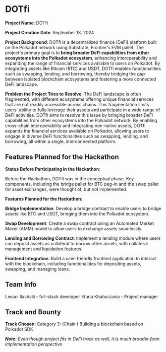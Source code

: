 # DOTfi

 **Project Name**: DOTfi
    
 **Project Creation Date**: September 13, 2024
    
**Project Background**:
DOTfi is a decentralized finance (DeFi) platform built on the Polkadot network using Substrate, Frontier's EVM pallet. The project's primary goal is to **bring broader DeFi capabilities from other ecosystems into the Polkadot ecosystem**, enhancing interoperability and expanding the range of financial services available to users on Polkadot. By integrating assets like Bitcoin (BTC) and USDT, DOTfi enables functionalities such as swapping, lending, and borrowing, thereby bridging the gap between isolated blockchain ecosystems and fostering a more connected DeFi landscape.

**Problem the Project Tries to Resolve**:
The DeFi landscape is often fragmented, with different ecosystems offering unique financial services that are not readily accessible across chains. This fragmentation limits users' ability to fully leverage their assets and participate in a wide range of DeFi activities. DOTfi aims to resolve this issue by bringing broader DeFi capabilities from other ecosystems into the Polkadot network. By enabling cross-chain interoperability and integrating non-native assets, DOTfi expands the financial services available on Polkadot, allowing users to engage in diverse DeFi functionalities such as swapping, lending, and borrowing, all within a single, interconnected platform.

## Features Planned for the Hackathon

**Status Before Participating in the Hackathon**:
    
Before the Hackathon, DOTfi was in the conceptual phase. Key components, including the bridge pallet for BTC peg-in and the swap pallet for asset exchanges, were thought of, but not implemented.
    
**Features Planned for the Hackathon**:
    
**Bridge Implementation**: Develop a bridge contract to enable users to bridge assets like BTC and USDT, bringing them into the Polkadot ecosystem.
        
**Swap Development**: Create a swap contract using an Automated Market Maker (AMM) model to allow users to exchange assets seamlessly.
        
**Lending and Borrowing Contract**: Implement a lending module where users can deposit assets as collateral to borrow other assets, with collateral management and liquidation features.
        
**Frontend Integration**: Build a user-friendly frontend application to interact with the blockchain, including functionalities for depositing assets, swapping, and managing loans.



## Team Info

Levani Ilashvili - full-stack developer
Etuna Khaburzania - Project manager

## Track and Bounty

**Track Chosen**: Category 3: (Chain ) Building a blockchain based on Polkadot SDK

***Note:** 
Even though project fits in DeFi track as well, it is much broader form implementation perspective*  
